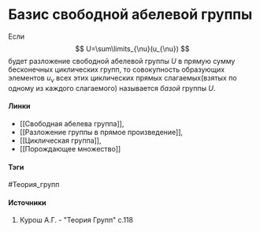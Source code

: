 # Базис свободной абелевой группы
Если 
$$
U=\sum\limits_{\nu}(u_{\nu})
$$
будет разложение свободной абелевой группы $U$ в прямую сумму бесконечных циклических групп, то совокупность образующих элементов $u_{\nu}$ всех этих циклических прямых слагаемых(взятых по одному из каждого слагаемого) называется *базой* группы $U$. 

#### Линки
- [[Свободная абелева группа]], 
- [[Разложение группы в прямое произведение]], 
- [[Циклическая группа]], 
- [[Порождающее множество]]
#### Тэги
 #Теория_групп 
#### Источники
 1. Курош А.Г. - "Теория Групп" с.118